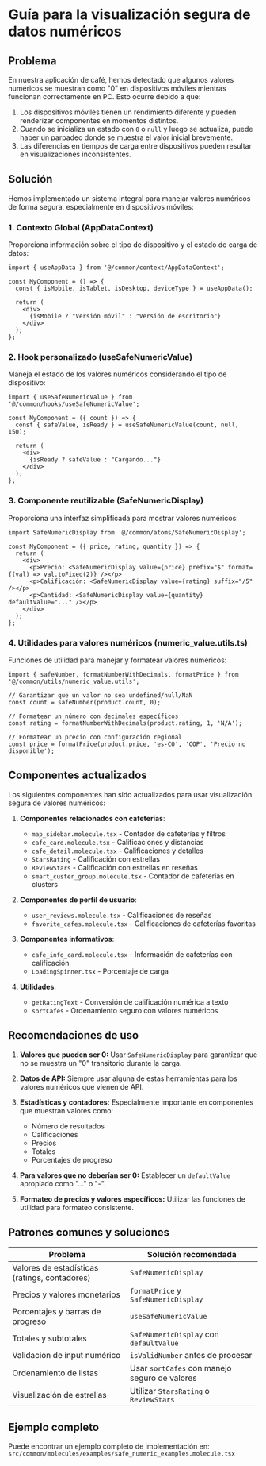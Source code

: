 # Guía para la visualización segura de datos numéricos

## Problema

En nuestra aplicación de café, hemos detectado que algunos valores numéricos se muestran como "0" en dispositivos móviles mientras funcionan correctamente en PC. Esto ocurre debido a que:

1. Los dispositivos móviles tienen un rendimiento diferente y pueden renderizar componentes en momentos distintos.
2. Cuando se inicializa un estado con `0` o `null` y luego se actualiza, puede haber un parpadeo donde se muestra el valor inicial brevemente.
3. Las diferencias en tiempos de carga entre dispositivos pueden resultar en visualizaciones inconsistentes.

## Solución

Hemos implementado un sistema integral para manejar valores numéricos de forma segura, especialmente en dispositivos móviles:

### 1. Contexto Global (AppDataContext)

Proporciona información sobre el tipo de dispositivo y el estado de carga de datos:

```tsx
import { useAppData } from '@/common/context/AppDataContext';

const MyComponent = () => {
  const { isMobile, isTablet, isDesktop, deviceType } = useAppData();
  
  return (
    <div>
      {isMobile ? "Versión móvil" : "Versión de escritorio"}
    </div>
  );
};
```

### 2. Hook personalizado (useSafeNumericValue)

Maneja el estado de los valores numéricos considerando el tipo de dispositivo:

```tsx
import { useSafeNumericValue } from '@/common/hooks/useSafeNumericValue';

const MyComponent = ({ count }) => {
  const { safeValue, isReady } = useSafeNumericValue(count, null, 150);
  
  return (
    <div>
      {isReady ? safeValue : "Cargando..."}
    </div>
  );
};
```

### 3. Componente reutilizable (SafeNumericDisplay)

Proporciona una interfaz simplificada para mostrar valores numéricos:

```tsx
import SafeNumericDisplay from '@/common/atoms/SafeNumericDisplay';

const MyComponent = ({ price, rating, quantity }) => {
  return (
    <div>
      <p>Precio: <SafeNumericDisplay value={price} prefix="$" format={(val) => val.toFixed(2)} /></p>
      <p>Calificación: <SafeNumericDisplay value={rating} suffix="/5" /></p>
      <p>Cantidad: <SafeNumericDisplay value={quantity} defaultValue="..." /></p>
    </div>
  );
};
```

### 4. Utilidades para valores numéricos (numeric_value.utils.ts)

Funciones de utilidad para manejar y formatear valores numéricos:

```tsx
import { safeNumber, formatNumberWithDecimals, formatPrice } from '@/common/utils/numeric_value.utils';

// Garantizar que un valor no sea undefined/null/NaN
const count = safeNumber(product.count, 0);

// Formatear un número con decimales específicos
const rating = formatNumberWithDecimals(product.rating, 1, 'N/A');

// Formatear un precio con configuración regional
const price = formatPrice(product.price, 'es-CO', 'COP', 'Precio no disponible');
```

## Componentes actualizados

Los siguientes componentes han sido actualizados para usar visualización segura de valores numéricos:

1. **Componentes relacionados con cafeterías**:
   - `map_sidebar.molecule.tsx` - Contador de cafeterías y filtros
   - `cafe_card.molecule.tsx` - Calificaciones y distancias
   - `cafe_detail.molecule.tsx` - Calificaciones y detalles
   - `StarsRating` - Calificación con estrellas
   - `ReviewStars` - Calificación con estrellas en reseñas
   - `smart_custer_group.molecule.tsx` - Contador de cafeterías en clusters

2. **Componentes de perfil de usuario**:
   - `user_reviews.molecule.tsx` - Calificaciones de reseñas
   - `favorite_cafes.molecule.tsx` - Calificaciones de cafeterías favoritas
   
3. **Componentes informativos**:
   - `cafe_info_card.molecule.tsx` - Información de cafeterías con calificación
   - `LoadingSpinner.tsx` - Porcentaje de carga

4. **Utilidades**:
   - `getRatingText` - Conversión de calificación numérica a texto
   - `sortCafes` - Ordenamiento seguro con valores numéricos

## Recomendaciones de uso

1. **Valores que pueden ser 0:** Usar `SafeNumericDisplay` para garantizar que no se muestra un "0" transitorio durante la carga.

2. **Datos de API:** Siempre usar alguna de estas herramientas para los valores numéricos que vienen de API.

3. **Estadísticas y contadores:** Especialmente importante en componentes que muestran valores como:
   - Número de resultados
   - Calificaciones
   - Precios
   - Totales
   - Porcentajes de progreso

4. **Para valores que no deberían ser 0:** Establecer un `defaultValue` apropiado como "..." o "-".

5. **Formateo de precios y valores específicos:** Utilizar las funciones de utilidad para formateo consistente.

## Patrones comunes y soluciones

| Problema | Solución recomendada |
|----------|----------------------|
| Valores de estadísticas (ratings, contadores) | `SafeNumericDisplay` |
| Precios y valores monetarios | `formatPrice` y `SafeNumericDisplay` |
| Porcentajes y barras de progreso | `useSafeNumericValue` |
| Totales y subtotales | `SafeNumericDisplay` con `defaultValue` |
| Validación de input numérico | `isValidNumber` antes de procesar |
| Ordenamiento de listas | Usar `sortCafes` con manejo seguro de valores |
| Visualización de estrellas | Utilizar `StarsRating` o `ReviewStars` |

## Ejemplo completo

Puede encontrar un ejemplo completo de implementación en:
`src/common/molecules/examples/safe_numeric_examples.molecule.tsx`
